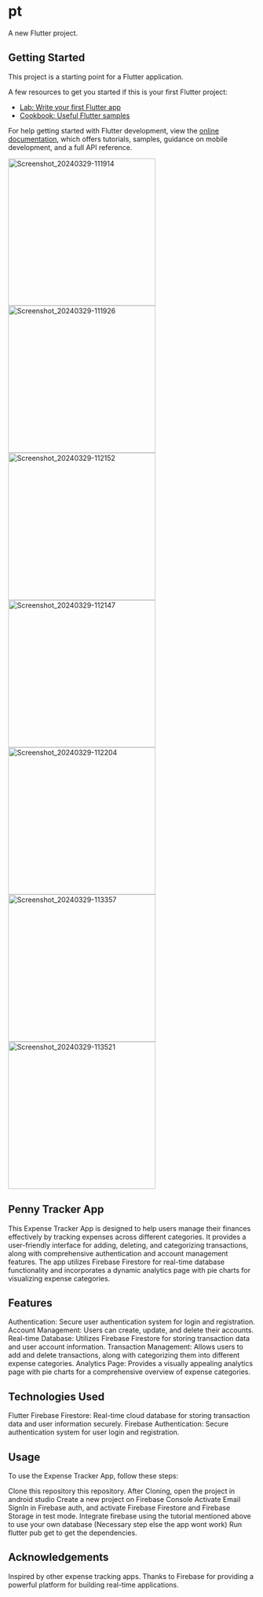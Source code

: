 # pt

A new Flutter project.

## Getting Started

This project is a starting point for a Flutter application.

A few resources to get you started if this is your first Flutter project:

- [Lab: Write your first Flutter app](https://docs.flutter.dev/get-started/codelab)
- [Cookbook: Useful Flutter samples](https://docs.flutter.dev/cookbook)

For help getting started with Flutter development, view the
[online documentation](https://docs.flutter.dev/), which offers tutorials,
samples, guidance on mobile development, and a full API reference.



<img src="https://github.com/lazypanda2004/Penny_Tracker/assets/118502665/28be5561-6029-4e09-9691-120f4ad43c0c" width="300" alt="Screenshot_20240329-111914">
<img src="https://github.com/lazypanda2004/Penny_Tracker/assets/118502665/bc0163c9-6bdc-4953-a0d5-30e53f969d28" width="300" alt="Screenshot_20240329-111926">
<img src="https://github.com/lazypanda2004/Penny_Tracker/assets/118502665/acabbace-5a7d-496d-8535-1325ea85593d" width="300" alt="Screenshot_20240329-112152">
<img src="https://github.com/lazypanda2004/Penny_Tracker/assets/118502665/ca981123-940d-4518-a7c6-87045573d478" width="300" alt="Screenshot_20240329-112147">
<img src="https://github.com/lazypanda2004/Penny_Tracker/assets/118502665/2cbe8f35-2d5c-4f99-9307-5a7223199e11" width="300" alt="Screenshot_20240329-112204">
<img src="https://github.com/lazypanda2004/Penny_Tracker/assets/118502665/39fc9b8c-7d33-4ffc-9363-47f7d558e144" width="300" alt="Screenshot_20240329-113357">
<img src="https://github.com/lazypanda2004/Penny_Tracker/assets/118502665/4e445779-218c-4242-89ba-3ae9388e3d79" width="300" alt="Screenshot_20240329-113521">



## Penny Tracker App
This Expense Tracker App is designed to help users manage their finances effectively by tracking expenses across different categories. It provides a user-friendly interface for adding, deleting, and categorizing transactions, along with comprehensive authentication and account management features. The app utilizes Firebase Firestore for real-time database functionality and incorporates a dynamic analytics page with pie charts for visualizing expense categories.

## Features
Authentication: Secure user authentication system for login and registration.
Account Management: Users can create, update, and delete their accounts.
Real-time Database: Utilizes Firebase Firestore for storing transaction data and user account information.
Transaction Management: Allows users to add and delete transactions, along with categorizing them into different expense categories.
Analytics Page: Provides a visually appealing analytics page with pie charts for a comprehensive overview of expense categories.

## Technologies Used
Flutter
Firebase Firestore: Real-time cloud database for storing transaction data and user information securely.
Firebase Authentication: Secure authentication system for user login and registration.

## Usage
To use the Expense Tracker App, follow these steps:

Clone this repository this repository.
After Cloning, open the project in android studio
Create a new project on Firebase Console
Activate Email SignIn in Firebase auth, and activate Firebase Firestore and Firebase Storage in test mode.
Integrate firebase using the tutorial mentioned above to use your own database (Necessary step else the app wont work)
Run flutter pub get to get the dependencies.

## Acknowledgements
Inspired by other expense tracking apps.
Thanks to Firebase for providing a powerful platform for building real-time applications.
